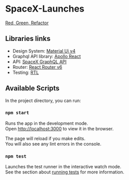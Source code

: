 # SpaceX-Launches

[Red, Green, Refactor](https://www.codecademy.com/articles/tdd-red-green-refactor)

## Libraries links

* Design System: [Material Ui v4](https://v4.mui.com/)
* Graphql API library: [Apollo React](https://www.apollographql.com/docs/react/)
* API: [SpaceX GraphQL API](https://api.spacex.land/graphql/)
* Router: [React Router v6](https://reactrouter.com/)
* Testing: [RTL](https://testing-library.com/docs/react-testing-library/example-intro)

## Available Scripts

In the project directory, you can run:

### `npm start`

Runs the app in the development mode.\
Open [http://localhost:3000](http://localhost:3000) to view it in the browser.

The page will reload if you make edits.\
You will also see any lint errors in the console.

### `npm test`

Launches the test runner in the interactive watch mode.\
See the section about [running tests](https://facebook.github.io/create-react-app/docs/running-tests) for more information.

